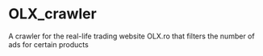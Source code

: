 # OLX_crawler
A crawler for the real-life trading website OLX.ro that filters the number of ads for certain products
